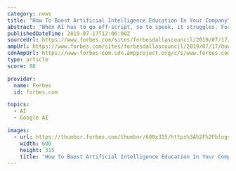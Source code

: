 ```yaml
---
category: news
title: "How To Boost Artificial Intelligence Education In Your Company"
abstract: "When AI has to go off-script, so to speak, it struggles. For example, tech company DeepMind was working to develop AI that would function as a world-class Breakout player. But according to Wired, what they found in this initial brush with gaming AI was ..."
publishedDateTime: 2019-07-17T12:06:00Z
sourceUrl: https://www.forbes.com/sites/forbesdallascouncil/2019/07/17/how-to-boost-artificial-intelligence-education-in-your-company/
ampUrl: https://www.forbes.com/sites/forbesdallascouncil/2019/07/17/how-to-boost-artificial-intelligence-education-in-your-company/amp/
cdnAmpUrl: https://www-forbes-com.cdn.ampproject.org/c/s/www.forbes.com/sites/forbesdallascouncil/2019/07/17/how-to-boost-artificial-intelligence-education-in-your-company/amp/
type: article
score: 88

provider:
  name: Forbes
  id: forbes.com

topics:
  - AI
  - Google AI

images:
  - url: https://thumbor.forbes.com/thumbor/600x315/https%3A%2F%2Fblogs-images.forbes.com%2Fforbesdallascouncil%2Ffiles%2F2019%2F07%2Fa-43-500x500.jpg
    width: 600
    height: 315
    title: "How To Boost Artificial Intelligence Education In Your Company"
---
```

